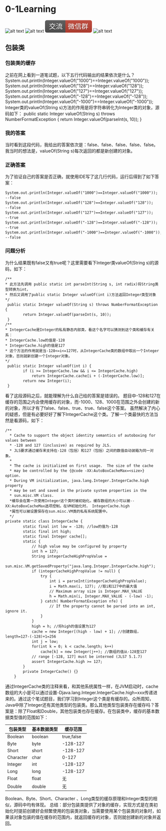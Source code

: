 # 0-1Learning

![alt text](../../static/common/svg/luoxiaosheng.svg "公众号")
![alt text](../../static/common/svg/luoxiaosheng_learning.svg "学习")
![alt text](../../static/common/svg/luoxiaosheng_wechat.svg "微信")
![alt text](../../static/common/svg/luoxiaosheng_gitee.svg "码云")

## 包装类

### 包装类的缓存
之前在网上看到一道笔试题，以下五行代码输出的结果依次是什么？
System.out.println(Integer.valueOf("1000")==Integer.valueOf("1000"));
System.out.println(Integer.valueOf("128")==Integer.valueOf("128"));
System.out.println(Integer.valueOf("127")==Integer.valueOf("127"));
System.out.println(Integer.valueOf("-128")==Integer.valueOf("-128"));    
System.out.println(Integer.valueOf("-1000")==Integer.valueOf("-1000"));
Integer类的valueOf(String s)方法的作用是将字符串转化为Integer类的对象，源码如下：
public static Integer valueOf(String s) throws NumberFormatException {
       return Integer.valueOf(parseInt(s, 10));
}

### 我的答案
当时看到这段代码，我给出的答案依次是：false、false、false、false、false。
我当时的想法是，valueOf(String s)每次返回的都是新创建的对象。

### 正确答案
为了验证自己的答案是否正确，就使用IDE写了这几行代码，运行后得到了如下答案：
````
System.out.println(Integer.valueOf("1000")==Integer.valueOf("1000"));   --false
System.out.println(Integer.valueOf("128")==Integer.valueOf("128"));    --false
System.out.println(Integer.valueOf("127")==Integer.valueOf("127"));   --true
System.out.println(Integer.valueOf("-128")==Integer.valueOf("-128"));   --true   
System.out.println(Integer.valueOf("-1000")==Integer.valueOf("-1000"));    --false
````

### 问题分析
为什么结果既有false又有true呢？这里需要看下Integer类valueOf(String s)的源码，如下：
```
/**
* 此方法先调用 public static int parseInt(String s, int radix)将String类型转换为int，
* 然后又调用了public static Integer valueOf(int i)方法返回Integer类型对象
*/
 public static Integer valueOf(String s) throws NumberFormatException {
        return Integer.valueOf(parseInt(s, 10));
 }
/**
* IntegerCache是Integer的私有静态内部类，看这个名字可以猜测到这个类和缓存有关系：
* IntegerCache.low的值是-128
* IntegerCache.high的值是127
* 这个方法的作用就是当-128<=i<=127时，从IntegerCache类的数组中取出一个Integer对象，否则就新创建一个Integer对象。
*/
 public static Integer valueOf(int i) {
        if (i >= IntegerCache.low && i <= IntegerCache.high)
            return IntegerCache.cache[i + (-IntegerCache.low)];
        return new Integer(i);
 }

```
看了这段源码之后，就能理解为什么自己给的答案是错误的。
题目中-128和127在缓存的范围之内会使用缓存的对象，而-1000、128、1000在范围之外会创建的新的对象，所以才有了false、false、true、true、false这个答案。
虽然解决了内心的疑惑，但是有必要好好了解下IntegerCache这个类。了解一个类最快的方法当然是看源码，如下：
````
/**
  * Cache to support the object identity semantics of autoboxing for values between
  * -128 and 127 (inclusive) as required by JLS.
  * JLS要求通过缓存来支持在-128（包括）和127（包括）之间的数值自动装箱为同一对象。
  *
  * The cache is initialized on first usage.  The size of the cache
  * may be controlled by the {@code -XX:AutoBoxCacheMax=<size>} option.
  * During VM initialization, java.lang.Integer.IntegerCache.high property
  * may be set and saved in the private system properties in the
  * sun.misc.VM class.
  *缓存会在第一次使用Integer这个类时被初始化。缓存数组的大小可以被--XX:AutoBoxCacheMax选项控制。在VM初始化时， IntegerCache.high
  *属性可以被设置保存在sun.misc.VM类的私有系统配置中。
  */
private static class IntegerCache {
        static final int low = -128; //low的值为-128
        static final int high;
        static final Integer cache[];
        static {
            // high value may be configured by property
            int h = 127;
            String integerCacheHighPropValue =
                sun.misc.VM.getSavedProperty("java.lang.Integer.IntegerCache.high");
            if (integerCacheHighPropValue != null) {
                try {
                    int i = parseInt(integerCacheHighPropValue);
                    i = Math.max(i, 127); //取i和127中的最大值
                    // Maximum array size is Integer.MAX_VALUE
                    h = Math.min(i, Integer.MAX_VALUE - (-low) -1);
                } catch( NumberFormatException nfe) {
                    // If the property cannot be parsed into an int, ignore it.
                }
            }
            high = h; //将high的值设置为127
            cache = new Integer[(high - low) + 1]; //创建数组，length=127-(-128)+1=256
            int j = low;
            for(int k = 0; k < cache.length; k++)
                cache[k] = new Integer(j++); //数组的值从-128至127
            // range [-128, 127] must be interned (JLS7 5.1.7)
            assert IntegerCache.high >= 127;
        }
        private IntegerCache() {}
    }
````

通过IntegerCache类的注释来看，和其他系统属性一样，在JVM启动时，cache数组的大小是可以通过设置-Djava.lang.Integer.IntegerCache.high=xxx传递进来的。通过这个笔试题目，我们学习到Integer这个类是有缓存的。众所周知，Java中除了Integer还有其他类型的包装类。那么其他类型包装类存在缓存吗？答案是：除了Float和Double，其他包装类也存在缓存。在包装类中，缓存的基本数据类型值的范围如下：

| 包装类型    | 基本数据类型  | 缓存范围| 
| ---- | ---- | ---- |
| Boolean | boolean | true,false| 
| Byte    | byte    | -128-127| 
| Short   | short   | -128-127| 
| Character|    char|     0-127| 
| Integer | int | -128-127| 
| Long    | long  |   -128-127| 
| Float   | float |   无| 
| Double  | double |  无| 

Boolean、Byte、Short、Character 、Long类型的缓存原理和Integer类型的相似，源码中均有体现。
总结：部分包装类提供了对象的缓存，实现方式是在类初始化时提前创建好会频繁使用的包装类对象，当需要使用某个包装类的对象时，如果该对象包装的值在缓存的范围内，就返回缓存的对象，否则就创建新的对象并返回。